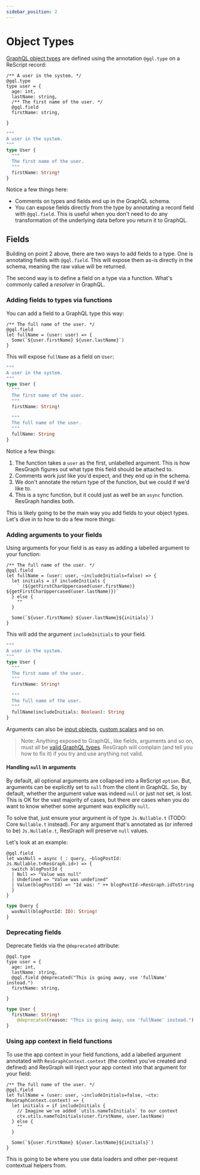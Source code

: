 ```yaml
---
sidebar_position: 2
---
```


# Object Types

[GraphQL object types](https://graphql.org/learn/schema/#object-types-and-fields) are defined using the annotation `@gql.type` on a ReScript record:

```rescript
/** A user in the system. */
@gql.type
type user = {
  age: int,
  lastName: string,
  /** The first name of the user. */
  @gql.field
  firstName: string,

}

```

```graphql
"""
A user in the system.
"""
type User {
  """
  The first name of the user.
  """
  firstName: String!
}
```

Notice a few things here:

- Comments on types and fields end up in the GraphQL schema.
- You can expose fields directly from the type by annotating a record field with `@gql.field`. This is useful when you don't need to do any transformation of the underlying data before you return it to GraphQL.

## Fields

Building on point 2 above, there are two ways to add fields to a type. One is annotating fields with `@gql.field`. This will expose them as-is directly in the schema, meaning the raw value will be returned.

The second way is to define a field on a type via a function. What's commonly called a _resolver_ in GraphQL.

### Adding fields to types via functions

You can add a field to a GraphQL type this way:

```rescript
/** The full name of the user. */
@gql.field
let fullName = (user: user) => {
  Some(`${user.firstName} ${user.lastName}`)
}
```

This will expose `fullName` as a field on `User`:

```graphql
"""
A user in the system.
"""
type User {
  """
  The first name of the user.
  """
  firstName: String!

  """
  The full name of the user.
  """
  fullName: String
}
```

Notice a few things:

1. The function takes a `user` as the first, unlabelled argument. This is how ResGraph figures out what type this field should be attached to.
2. Comments work just like you'd expect, and they end up in the schema.
3. We don't annotate the return type of the function, but we could if we'd like to.
4. This is a sync function, but it could just as well be an `async` function. ResGraph handles both.

This is likely going to be the main way you add fields to your object types. Let's dive in to how to do a few more things:

### Adding arguments to your fields

Using arguments for your field is as easy as adding a labelled argument to your function:

```rescript
/** The full name of the user. */
@gql.field
let fullName = (user: user, ~includeInitials=false) => {
  let initials = if includeInitials {
    ` (${getFirstCharUppercased(user.firstName)} ${getFirstCharUppercased(user.lastName)})`
  } else {
    ""
  }

  Some(`${user.firstName} ${user.lastName}${initials}`)
}
```

This will add the argument `includeInitials` to your field.

```graphql
"""
A user in the system.
"""
type User {
  """
  The first name of the user.
  """
  firstName: String!

  """
  The full name of the user.
  """
  fullName(includeInitials: Boolean): String
}
```

Arguments can also be [input objects](input-objects), [custom scalars](custom-scalars) and so on.

> Note: Anything exposed to GraphQL, like fields, arguments and so on, must all be [valid GraphQL types](valid-graphql-types). ResGraph will complain (and tell you how to fix it) if you try and use anything not valid.

#### Handling `null` in arguments

By default, all optional arguments are collapsed into a ReScript `option`. But, arguments can be explicitly set to `null` from the client in GraphQL. So, by default, whether the argument value was indeed `null` or just not set, is lost. This is OK for the vast majority of cases, but there _are_ cases when you do want to know whether some argument was explicitly `null`.

To solve that, just ensure your argument is of type `Js.Nullable.t` (TODO: Core `Nullable.t` instead). For any argument that's annotated as (or inferred to be) `Js.Nullable.t`, ResGraph will preserve `null` values.

Let's look at an example:

```rescript
@gql.field
let wasNull = async (_: query, ~blogPostId: Js.Nullable.t<ResGraph.id>) => {
  switch blogPostId {
  | Null => "Value was null"
  | Undefined => "Value was undefined"
  | Value(blogPostId) => "Id was: " ++ blogPostId->ResGraph.idToString
  }
}
```

```graphql
type Query {
  wasNull(blogPostId: ID): String!
}
```

### Deprecating fields

Deprecate fields via the `@deprecated` attribute:

```rescript
@gql.type
type user = {
  age: int,
  lastName: string,
  @gql.field @deprecated("This is going away, use 'fullName' instead.")
  firstName: string,

}

```

```graphql
type User {
  firstName: String!
    @deprecated(reason: "This is going away, use 'fullName' instead.")
}
```

### Using app context in field functions

To use the app context in your field functions, add a labelled argument annotated with `ResGraphContext.context` (the context you've created and defined) and ResGraph will inject your app context into that argument for your field:

```rescript
/** The full name of the user. */
@gql.field
let fullName = (user: user, ~includeInitials=false, ~ctx: ResGraphContext.context) => {
  let initials = if includeInitials {
    // Imagine we've added `utils.nameToInitials` to our context
    ctx.utils.nameToInitials(user.firstName, user.lastName)
  } else {
    ""
  }

  Some(`${user.firstName} ${user.lastName}${initials}`)
}
```

This is going to be where you use data loaders and other per-request contextual helpers from.
